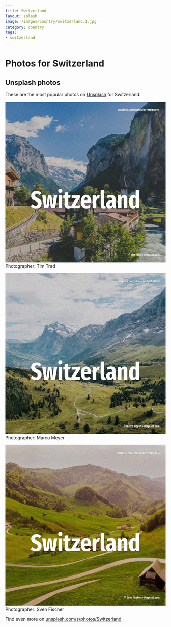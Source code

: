 ```yaml
---
title: Switzerland
layout: splash
image: /images/country/switzerland.1.jpg
category: country
tags:
- switzerland
---
```

# Photos for Switzerland
 
## Unsplash photos
These are the most popular photos on [Unsplash](https://unsplash.com) for Switzerland.
 
![Switzerland](/images/country/switzerland.1.jpg)
Photographer:  Tim Trad
 
![Switzerland](/images/country/switzerland.2.jpg)
Photographer:  Marco Meyer
 
![Switzerland](/images/country/switzerland.3.jpg)
Photographer:  Sven Fischer
 
Find even more on [unsplash.com/s/photos/Switzerland](https://unsplash.com/s/photos/Switzerland)
 
